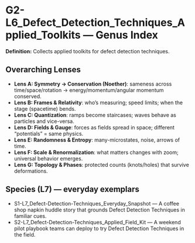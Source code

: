 # G2-L6_Defect_Detection_Techniques_Applied_Toolkits — Genus Index
**Definition:** Collects applied toolkits for defect detection techniques.

## Overarching Lenses

- **Lens A: Symmetry -> Conservation (Noether)**: sameness across time/space/rotation → energy/momentum/angular momentum conserved.
- **Lens B: Frames & Relativity**: who’s measuring; speed limits; when the stage (spacetime) bends.
- **Lens C: Quantization**: ramps become staircases; waves behave as particles and vice-versa.
- **Lens D: Fields & Gauge**: forces as fields spread in space; different “potentials” = same physics.
- **Lens E: Randomness & Entropy**: many-microstates, noise, arrows of time.
- **Lens F: Scale & Renormalization**: what matters changes with zoom; universal behavior emerges.
- **Lens G: Topology & Phases**: protected counts (knots/holes) that survive deformations.

## Species (L7) — everyday exemplars
- S1-L7_Defect-Detection-Techniques_Everyday_Snapshot — A coffee shop napkin huddle story that grounds Defect Detection Techniques in familiar cues.
- S2-L7_Defect-Detection-Techniques_Applied_Field_Kit — A weekend pilot playbook teams can deploy to try Defect Detection Techniques in the field.
